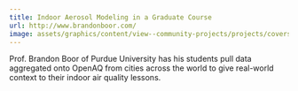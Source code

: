 ```yaml
---
title: Indoor Aerosol Modeling in a Graduate Course
url: http://www.brandonboor.com/
image: assets/graphics/content/view--community-projects/projects/covers/boor.jpg
---
```


Prof. Brandon Boor of Purdue University has his students pull data aggregated onto OpenAQ from cities across the world to give real-world context to their indoor air quality lessons.

